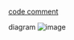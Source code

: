 [code comment](https://github.com/yurenji/yearn-protocol/blob/comment/contracts/controllers/Controller.sol)


diagram
![image](https://user-images.githubusercontent.com/5565266/115988479-8b211c80-a5ec-11eb-8e53-7be93552c270.png)

